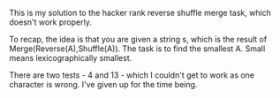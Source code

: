 This is my solution to the hacker rank reverse shuffle merge task, which doesn't work properly.

To recap, the idea is that you are given a string s, which is the result of Merge(Reverse(A),Shuffle(A)).  The task is to find the smallest A. Small means lexicographically smallest.

There are two tests - 4 and 13 - which I couldn't get to work as one character is wrong.  I've given up for the time being.